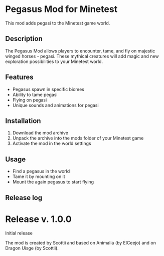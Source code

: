 # Pegasus Mod for Minetest

This mod adds pegasi to the Minetest game world.

## Description

The Pegasus Mod allows players to encounter, tame, and fly on majestic winged horses - pegasi. These mythical creatures will add magic and new exploration possibilities to your Minetest world.

## Features

- Pegasus spawn in specific biomes
- Ability to tame pegasi
- Flying on pegasi
- Unique sounds and animations for pegasi

## Installation

1. Download the mod archive
2. Unpack the archive into the mods folder of your Minetest game
3. Activate the mod in the world settings

## Usage

- Find a pegasus in the world
- Tame it by mounting on it
- Mount the again pegasus to start flying

## Release log

# Release v. 1.0.0 
Initial release



The mod is created by Scottii and based on Animalia (by ElCeejo) and on Dragon Uisge (by Scottii).
